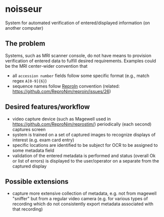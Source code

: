 # noisseur

System for automated verification of entered/displayed information (on another computer)

## The problem

Systems, such as MRI scanner console, do not have means to provision verification of entered data to fulfill desired requirements.
Examples could be the MRI center-wider convention that 
- all `accession number` fields follow some specific format (e.g., match regex `A[0-9]{6}`)
- sequence names follow [ReproIn](http://reproin.repronim.org/) convention (related: https://github.com/ReproNim/reproin/issues/26)

## Desired features/workflow

- video capture device (such as Magewell used in https://github.com/ReproNim/reprostim/) periodically (each second) captures screen
- system is trained on a set of captured images to recognize displays of interest (e.g. exam card entry)
- specific locations are identified to be subject for OCR to be assigned to some metadata field
- validation of the entered metadata is performed and status (overall Ok or list of errors) is displayed to the user/operator on a separate from the captured display

## Possible extensions

- capture more extensive collection of metadata, e.g. not from magewell "sniffer" but from a regular video camera (e.g. for various types of recording which do not consistently export metadata associated with that recording)
